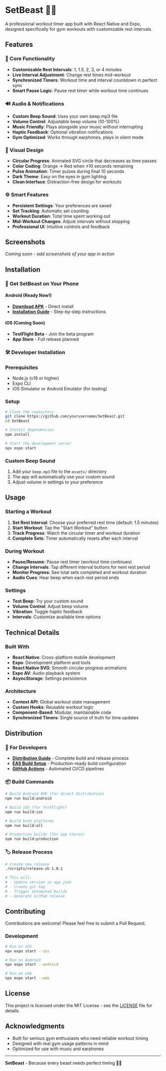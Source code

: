 # SetBeast 🏋️‍♂️

A professional workout timer app built with React Native and Expo, designed specifically for gym workouts with customizable rest intervals.

## Features

### 🎯 Core Functionality
- **Customizable Rest Intervals**: 1, 1.5, 2, 3, or 4 minutes
- **Live Interval Adjustment**: Change rest times mid-workout
- **Synchronized Timers**: Workout time and interval countdown in perfect sync
- **Smart Pause Logic**: Pause rest timer while workout time continues

### 🔊 Audio & Notifications
- **Custom Beep Sound**: Uses your own beep.mp3 file
- **Volume Control**: Adjustable beep volume (10-100%)
- **Music Friendly**: Plays alongside your music without interrupting
- **Haptic Feedback**: Optional vibration notifications
- **Gym Optimized**: Works through earphones, plays in silent mode

### 📱 Visual Design
- **Circular Progress**: Animated SVG circle that decreases as time passes
- **Color Coding**: Orange → Red when ≤10 seconds remaining
- **Pulse Animation**: Timer pulses during final 10 seconds
- **Dark Theme**: Easy on the eyes in gym lighting
- **Clean Interface**: Distraction-free design for workouts

### ⚙️ Smart Features
- **Persistent Settings**: Your preferences are saved
- **Set Tracking**: Automatic set counting
- **Workout Duration**: Total time spent working out
- **Mid-Workout Changes**: Adjust intervals without stopping
- **Professional UI**: Intuitive controls and feedback

## Screenshots

*Coming soon - add screenshots of your app in action*

## Installation

### 📱 **Get SetBeast on Your Phone**

#### **Android (Ready Now!)**
- **[Download APK](https://github.com/apsknight/SetBeast/releases)** - Direct install
- **[Installation Guide](INSTALL.md)** - Step-by-step instructions

#### **iOS (Coming Soon)**
- **TestFlight Beta** - Join the beta program
- **App Store** - Full release planned

### 🛠️ **Developer Installation**

### Prerequisites
- Node.js (v16 or higher)
- Expo CLI
- iOS Simulator or Android Emulator (for testing)

### Setup
```bash
# Clone the repository
git clone https://github.com/yourusername/SetBeast.git
cd SetBeast

# Install dependencies
npm install

# Start the development server
npx expo start
```

### Custom Beep Sound
1. Add your `beep.mp3` file to the `assets/` directory
2. The app will automatically use your custom sound
3. Adjust volume in settings to your preference

## Usage

### Starting a Workout
1. **Set Rest Interval**: Choose your preferred rest time (default: 1.5 minutes)
2. **Start Workout**: Tap the "Start Workout" button
3. **Track Progress**: Watch the circular timer and workout duration
4. **Complete Sets**: Timer automatically resets after each interval

### During Workout
- **Pause/Resume**: Pause rest timer (workout time continues)
- **Change Intervals**: Tap different interval buttons for next rest period
- **Monitor Progress**: See total sets completed and workout duration
- **Audio Cues**: Hear beep when each rest period ends

### Settings
- **Test Beep**: Try your custom sound
- **Volume Control**: Adjust beep volume
- **Vibration**: Toggle haptic feedback
- **Intervals**: Customize available time options

## Technical Details

### Built With
- **React Native**: Cross-platform mobile development
- **Expo**: Development platform and tools
- **React Native SVG**: Smooth circular progress animations
- **Expo AV**: Audio playback system
- **AsyncStorage**: Settings persistence

### Architecture
- **Context API**: Global workout state management
- **Custom Hooks**: Reusable workout logic
- **Component-Based**: Modular, maintainable code
- **Synchronized Timers**: Single source of truth for time updates

## Distribution

### 🚀 **For Developers**
- **[Distribution Guide](DISTRIBUTION.md)** - Complete build and release process
- **[EAS Build Setup](eas.json)** - Production-ready build configuration
- **[GitHub Actions](.github/workflows/)** - Automated CI/CD pipelines

### 📦 **Build Commands**
```bash
# Build Android APK (for direct distribution)
npm run build:android

# Build iOS (for TestFlight)
npm run build:ios

# Build both platforms
npm run build:all

# Production builds (for app stores)
npm run build:production
```

### 🏷️ **Release Process**
```bash
# Create new release
./scripts/release.sh 1.0.1

# This will:
# - Update version in app.json
# - Create git tag
# - Trigger automated builds
# - Generate GitHub release
```

## Contributing

Contributions are welcome! Please feel free to submit a Pull Request.

### Development
```bash
# Run on iOS
npx expo start --ios

# Run on Android  
npx expo start --android

# Run on web
npx expo start --web
```

## License

This project is licensed under the MIT License - see the [LICENSE](LICENSE) file for details.

## Acknowledgments

- Built for serious gym enthusiasts who need reliable workout timing
- Designed with real gym usage patterns in mind
- Optimized for use with music and earphones

---

**SetBeast** - Because every beast needs perfect timing 🦁💪
